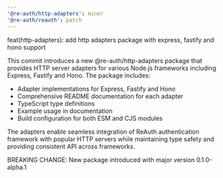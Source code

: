 ```yaml
---
'@re-auth/http-adapters': minor
'@re-auth/reauth': patch
---
```


feat(http-adapters): add http adapters package with express, fastify and hono support

This commit introduces a new @re-auth/http-adapters package that provides HTTP server adapters for various Node.js frameworks including Express, Fastify and Hono. The package includes:

- Adapter implementations for Express, Fastify and Hono
- Comprehensive README documentation for each adapter
- TypeScript type definitions
- Example usage in documentation
- Build configuration for both ESM and CJS modules

The adapters enable seamless integration of ReAuth authentication framework with popular HTTP servers while maintaining type safety and providing consistent API across frameworks.

BREAKING CHANGE: New package introduced with major version 0.1.0-alpha.1
